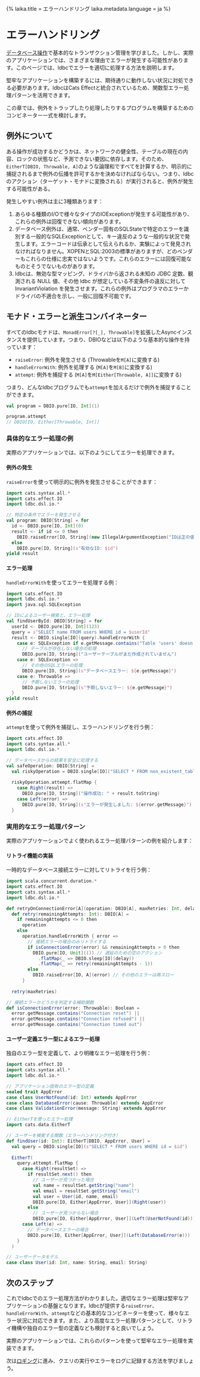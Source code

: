 {%
  laika.title = エラーハンドリング
  laika.metadata.language = ja
%}

# エラーハンドリング

[データベース操作](/ja/tutorial/Database-Operations.md)で基本的なトランザクション管理を学びました。しかし、実際のアプリケーションでは、さまざまな理由でエラーが発生する可能性があります。このページでは、ldbcでエラーを適切に処理する方法を説明します。

堅牢なアプリケーションを構築するには、期待通りに動作しない状況に対処できる必要があります。ldbcはCats Effectと統合されているため、関数型エラー処理パターンを活用できます。

この章では、例外をトラップしたり処理したりするプログラムを構築するためのコンビネーター一式を検討します。

## 例外について

ある操作が成功するかどうかは、ネットワークの健全性、テーブルの現在の内容、ロックの状態など、予測できない要因に依存します。そのため、`EitherT[DBIO, Throwable, A]`のような論理和ですべてを計算するか、明示的に捕捉されるまで例外の伝播を許可するかを決めなければならない。つまり、ldbcのアクション（ターゲット・モナドに変換される）が実行されると、例外が発生する可能性がある。

発生しやすい例外は主に3種類あります：

1. あらゆる種類のI/Oで様々なタイプのIOExceptionが発生する可能性があり、これらの例外は回復できない傾向があります。
2. データベース例外は、通常、ベンダー固有のSQLStateで特定のエラーを識別する一般的なSQLExceptionとして、キー違反のような一般的な状況で発生します。エラーコードは伝承として伝えられるか、実験によって発見されなければなりません。XOPENとSQL:2003の標準がありますが、どのベンダーもこれらの仕様に忠実ではないようです。これらのエラーには回復可能なものとそうでないものがあります。
3. ldbcは、無効な型マッピング、ドライバから返される未知の JDBC 定数、観測される NULL 値、その他 ldbc が想定している不変条件の違反に対して InvariantViolation を発生させます。これらの例外はプログラマのエラーかドライバの不適合を示し、一般に回復不可能です。

## モナド・エラーと派生コンバイネーター

すべてのldbcモナドは、`MonadError[?[_], Throwable]`を拡張したAsyncインスタンスを提供しています。つまり、DBIOなどは以下のような基本的な操作を持っています：

- `raiseError`: 例外を発生させる (Throwableを`M[A]`に変換する)
- `handleErrorWith`: 例外を処理する (`M[A]`を`M[B]`に変換する)
- `attempt`: 例外を捕捉する (`M[A]`を`M[Either[Throwable, A]]`に変換する)

つまり、どんなldbcプログラムでも`attempt`を加えるだけで例外を捕捉することができます。

```scala
val program = DBIO.pure[IO, Int](1)

program.attempt
// DBIO[IO, Either[Throwable, Int]]
```

### 具体的なエラー処理の例

実際のアプリケーションでは、以下のようにしてエラーを処理できます。

#### 例外の発生

`raiseError`を使って明示的に例外を発生させることができます：

```scala
import cats.syntax.all.*
import cats.effect.IO
import ldbc.dsl.io.*

// 特定の条件でエラーを発生させる
val program: DBIO[String] = for
  id <- DBIO.pure[IO, Int](0)
  result <- if id <= 0 then
    DBIO.raiseError[IO, String](new IllegalArgumentException("IDは正の値である必要があります"))
  else
    DBIO.pure[IO, String](s"有効なID: $id")
yield result
```

#### エラー処理

`handleErrorWith`を使ってエラーを処理する例：

```scala 3
import cats.effect.IO
import ldbc.dsl.io.*
import java.sql.SQLException

// IDによるユーザー検索と、エラー処理
val findUserById: DBIO[String] = for
  userId <- DBIO.pure[IO, Int](123)
  query = s"SELECT name FROM users WHERE id = $userId"
  result <- DBIO.single[IO](query).handleErrorWith {
    case e: SQLException if e.getMessage.contains("Table 'users' doesn't exist") =>
      // テーブルが存在しない場合の処理
      DBIO.pure[IO, String]("ユーザーテーブルがまだ作成されていません")
    case e: SQLException =>
      // その他のSQLエラーの処理
      DBIO.pure[IO, String](s"データベースエラー: ${e.getMessage}")
    case e: Throwable =>
      // 予期しないエラーの処理
      DBIO.pure[IO, String](s"予期しないエラー: ${e.getMessage}")
  }
yield result
```

#### 例外の捕捉

`attempt`を使って例外を捕捉し、エラーハンドリングを行う例：

```scala 3
import cats.effect.IO
import cats.syntax.all.*
import ldbc.dsl.io.*

// データベースからの結果を安全に処理する
val safeOperation: DBIO[String] =
  val riskyOperation = DBIO.single[IO]("SELECT * FROM non_existent_table")
  
  riskyOperation.attempt.flatMap {
    case Right(result) => 
      DBIO.pure[IO, String]("操作成功: " + result.toString)
    case Left(error) => 
      DBIO.pure[IO, String](s"エラーが発生しました: ${error.getMessage}")
  }
```

### 実用的なエラー処理パターン

実際のアプリケーションでよく使われるエラー処理パターンの例を紹介します：

#### リトライ機能の実装

一時的なデータベース接続エラーに対してリトライを行う例：

```scala 3
import scala.concurrent.duration.*
import cats.effect.IO
import cats.syntax.all.*
import ldbc.dsl.io.*

def retryOnConnectionError[A](operation: DBIO[A], maxRetries: Int, delay: FiniteDuration): DBIO[A] =
  def retry(remainingAttempts: Int): DBIO[A] =
    if remainingAttempts <= 0 then
      operation
    else
      operation.handleErrorWith { error =>
        // 接続エラーの場合のみリトライする
        if isConnectionError(error) && remainingAttempts > 0 then
          DBIO.pure[IO, Unit](()) // 遅延のための空のアクション
            .flatMap(_ => DBIO.sleep[IO](delay))
            .flatMap(_ => retry(remainingAttempts - 1))
        else
          DBIO.raiseError[IO, A](error) // その他のエラーは再スロー
      }
  
  retry(maxRetries)

// 接続エラーかどうかを判定する補助関数
def isConnectionError(error: Throwable): Boolean =
  error.getMessage.contains("Connection reset") ||
  error.getMessage.contains("Connection refused") ||
  error.getMessage.contains("Connection timed out")
```

#### ユーザー定義エラー型によるエラー処理

独自のエラー型を定義して、より明確なエラー処理を行う例：

```scala
import cats.effect.IO
import cats.syntax.all.*
import ldbc.dsl.io.*

// アプリケーション固有のエラー型の定義
sealed trait AppError
case class UserNotFound(id: Int) extends AppError
case class DatabaseError(cause: Throwable) extends AppError
case class ValidationError(message: String) extends AppError

// EitherTを使ったエラー処理
import cats.data.EitherT

// ユーザーを検索する関数（エラーハンドリング付き）
def findUser(id: Int): EitherT[DBIO, AppError, User] =
  val query = DBIO.single[IO](s"SELECT * FROM users WHERE id = $id")
  
  EitherT(
    query.attempt.flatMap {
      case Right(resultSet) =>
        if resultSet.next() then
          // ユーザーが見つかった場合
          val name = resultSet.getString("name")
          val email = resultSet.getString("email")
          val user = User(id, name, email)
          DBIO.pure[IO, Either[AppError, User]](Right(user))
        else
          // ユーザーが見つからない場合
          DBIO.pure[IO, Either[AppError, User]](Left(UserNotFound(id)))
      case Left(e) =>
        // データベースエラーの場合
        DBIO.pure[IO, Either[AppError, User]](Left(DatabaseError(e)))
    }
  )

// ユーザーデータモデル
case class User(id: Int, name: String, email: String)
```

## 次のステップ

これでldbcでのエラー処理方法がわかりました。適切なエラー処理は堅牢なアプリケーションの基盤となります。ldbcが提供する`raiseError`、`handleErrorWith`、`attempt`などの基本的なコンビネーターを使って、様々なエラー状況に対応できます。また、より高度なエラー処理パターンとして、リトライ機構や独自のエラー型の定義なども検討すると良いでしょう。

実際のアプリケーションでは、これらのパターンを使って堅牢なエラー処理を実装できます。

次は[ロギング](/ja/tutorial/Logging.md)に進み、クエリの実行やエラーをログに記録する方法を学びましょう。
